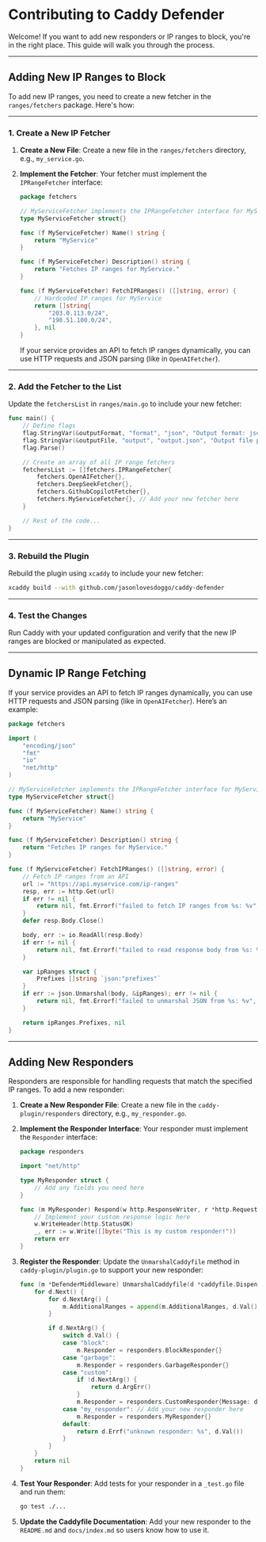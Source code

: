 # **Contributing to Caddy Defender**

Welcome! If you want to add new responders or IP ranges to block, you're in the right place. This guide will walk you through the process.

---
## **Adding New IP Ranges to Block**

To add new IP ranges, you need to create a new fetcher in the `ranges/fetchers` package. Here's how:

---

### **1. Create a New IP Fetcher**

1. **Create a New File**:
   Create a new file in the `ranges/fetchers` directory, e.g., `my_service.go`.

2. **Implement the Fetcher**:
   Your fetcher must implement the `IPRangeFetcher` interface:
   ```go
   package fetchers

   // MyServiceFetcher implements the IPRangeFetcher interface for MyService.
   type MyServiceFetcher struct{}

   func (f MyServiceFetcher) Name() string {
       return "MyService"
   }

   func (f MyServiceFetcher) Description() string {
       return "Fetches IP ranges for MyService."
   }

   func (f MyServiceFetcher) FetchIPRanges() ([]string, error) {
       // Hardcoded IP ranges for MyService
       return []string{
           "203.0.113.0/24",
           "198.51.100.0/24",
       }, nil
   }
   ```

   If your service provides an API to fetch IP ranges dynamically, you can use HTTP requests and JSON parsing (like in `OpenAIFetcher`).

---

### **2. Add the Fetcher to the List**

Update the `fetchersList` in `ranges/main.go` to include your new fetcher:

```go
func main() {
	// Define flags
	flag.StringVar(&outputFormat, "format", "json", "Output format: json or go")
	flag.StringVar(&outputFile, "output", "output.json", "Output file path")
	flag.Parse()

	// Create an array of all IP range fetchers
	fetchersList := []fetchers.IPRangeFetcher{
		fetchers.OpenAIFetcher{},
		fetchers.DeepSeekFetcher{},
		fetchers.GithubCopilotFetcher{},
		fetchers.MyServiceFetcher{}, // Add your new fetcher here
	}

	// Rest of the code...
}
```

---

### **3. Rebuild the Plugin**

Rebuild the plugin using `xcaddy` to include your new fetcher:

```bash
xcaddy build --with github.com/jasonlovesdoggo/caddy-defender
```

---

### **4. Test the Changes**

Run Caddy with your updated configuration and verify that the new IP ranges are blocked or manipulated as expected.

---

## **Dynamic IP Range Fetching**

If your service provides an API to fetch IP ranges dynamically, you can use HTTP requests and JSON parsing (like in `OpenAIFetcher`). Here’s an example:

```go
package fetchers

import (
	"encoding/json"
	"fmt"
	"io"
	"net/http"
)

// MyServiceFetcher implements the IPRangeFetcher interface for MyService.
type MyServiceFetcher struct{}

func (f MyServiceFetcher) Name() string {
	return "MyService"
}

func (f MyServiceFetcher) Description() string {
	return "Fetches IP ranges for MyService."
}

func (f MyServiceFetcher) FetchIPRanges() ([]string, error) {
	// Fetch IP ranges from an API
	url := "https://api.myservice.com/ip-ranges"
	resp, err := http.Get(url)
	if err != nil {
		return nil, fmt.Errorf("failed to fetch IP ranges from %s: %v", url, err)
	}
	defer resp.Body.Close()

	body, err := io.ReadAll(resp.Body)
	if err != nil {
		return nil, fmt.Errorf("failed to read response body from %s: %v", url, err)
	}

	var ipRanges struct {
		Prefixes []string `json:"prefixes"`
	}
	if err := json.Unmarshal(body, &ipRanges); err != nil {
		return nil, fmt.Errorf("failed to unmarshal JSON from %s: %v", url, err)
	}

	return ipRanges.Prefixes, nil
}
```

---

## **Adding New Responders**

Responders are responsible for handling requests that match the specified IP ranges. To add a new responder:

1. **Create a New Responder File**:
   Create a new file in the `caddy-plugin/responders` directory, e.g., `my_responder.go`.

2. **Implement the Responder Interface**:
   Your responder must implement the `Responder` interface:
   ```go
   package responders

   import "net/http"

   type MyResponder struct {
       // Add any fields you need here
   }

   func (m MyResponder) Respond(w http.ResponseWriter, r *http.Request) error {
       // Implement your custom response logic here
       w.WriteHeader(http.StatusOK)
       _, err := w.Write([]byte("This is my custom responder!"))
       return err
   }
   ```

3. **Register the Responder**:
   Update the `UnmarshalCaddyfile` method in `caddy-plugin/plugin.go` to support your new responder:
   ```go
   func (m *DefenderMiddleware) UnmarshalCaddyfile(d *caddyfile.Dispenser) error {
       for d.Next() {
           for d.NextArg() {
               m.AdditionalRanges = append(m.AdditionalRanges, d.Val())
           }

           if d.NextArg() {
               switch d.Val() {
               case "block":
                   m.Responder = responders.BlockResponder{}
               case "garbage":
                   m.Responder = responders.GarbageResponder{}
               case "custom":
                   if !d.NextArg() {
                       return d.ArgErr()
                   }
                   m.Responder = responders.CustomResponder{Message: d.Val()}
               case "my_responder": // Add your new responder here
                   m.Responder = responders.MyResponder{}
               default:
                   return d.Errf("unknown responder: %s", d.Val())
               }
           }
       }
       return nil
   }
   ```

4. **Test Your Responder**:
   Add tests for your responder in a `_test.go` file and run them:
   ```bash
   go test ./...
   ```

5. **Update the Caddyfile Documentation**:
   Add your new responder to the `README.md` and `docs/index.md` so users know how to use it.
